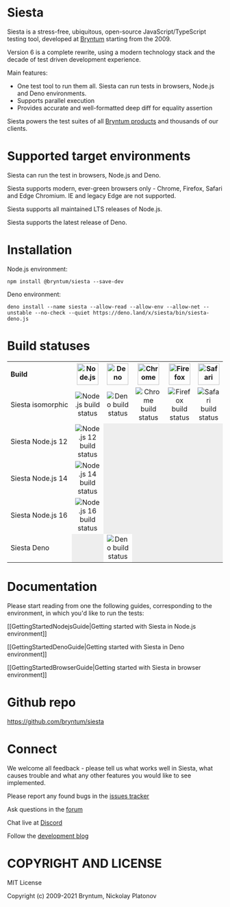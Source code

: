 [//]: # (The canonical source of this file is '/resources/docs_src/README.md')
[//]: # (That file is copied to the /README.md during `scripts/build_docs.sh` command)
[//]: # (Do not edit the /README.md directly)

Siesta
======

Siesta is a stress-free, ubiquitous, open-source JavaScript/TypeScript testing tool, 
developed at [Bryntum](https://www.bryntum.com/) starting from the 2009.

Version 6 is a complete rewrite, using a modern technology stack and the decade of test driven development experience.

Main features:

- One test tool to run them all. Siesta can run tests in browsers, Node.js and Deno environments.
- Supports parallel execution
- Provides accurate and well-formatted deep diff for equality assertion

Siesta powers the test suites of all [Bryntum products](https://www.bryntum.com) and thousands of our clients. 


Supported target environments
=============================

Siesta can run the test in browsers, Node.js and Deno. 

Siesta supports modern, ever-green browsers only - Chrome, Firefox, Safari and Edge Chromium. IE and legacy Edge are not supported.

Siesta supports all maintained LTS releases of Node.js. 

Siesta supports the latest release of Deno.


Installation
=============

Node.js environment:
```shell
npm install @bryntum/siesta --save-dev
```

Deno environment:
```shell
deno install --name siesta --allow-read --allow-env --allow-net --unstable --no-check --quiet https://deno.land/x/siesta/bin/siesta-deno.js
```

Build statuses
==============

<table>
<tr>
    <th align="left">Build</th>
    <th><img width="50" src="https://bryntum.com/site-images/nodejs.png" alt="Node.js"/></th>
    <th><img width="50" src="https://bryntum.com/site-images/deno.png" alt="Deno"/></th>
    <th><img width="50" src="https://bryntum.com/temp/browserlogos/chrome_256x256.png" alt="Chrome"/></th>
    <th><img width="50" src="https://bryntum.com/temp/browserlogos/firefox_256x256.png" alt="Firefox"/></th>
    <th><img width="50" src="https://bryntum.com/temp/browserlogos/safari_256x256.png" alt="Safari"/></th>
</tr>
<tr>
    <td nowrap style="white-space: nowrap">Siesta isomorphic</td>
    <td style="text-align:center"><img alt="Node.js build status" src="http://teamcity.bryntum.com/app/rest/builds/buildType:(id:Siesta6_Siesta6isomorphicTargetNodeJs)/statusIcon.svg"/></td>
    <td style="text-align:center"><img alt="Deno build status" src="http://teamcity.bryntum.com/app/rest/builds/buildType:(id:Siesta6_Siesta6isomorphicTargetDeno)/statusIcon.svg"/></td>
    <td style="text-align:center"><img alt="Chrome build status" src="http://teamcity.bryntum.com/app/rest/builds/buildType:(id:Siesta6_Isomorphic_Siesta6isomorphicTargetChrome)/statusIcon.svg"/></td>
    <td style="text-align:center"><img alt="Firefox build status" src="http://teamcity.bryntum.com/app/rest/builds/buildType:(id:Siesta6_Isomorphic_Siesta6isomorphicTargetFirefox)/statusIcon.svg"/></td>
    <td style="text-align:center"><img alt="Safari build status" src="http://teamcity.bryntum.com/app/rest/builds/buildType:(id:Siesta6_Isomorphic_Siesta6isomorphicTargetSafari)/statusIcon.svg"/></td>
</tr>
<tr>
    <td nowrap style="white-space: nowrap">Siesta Node.js 12</td>
    <td style="text-align:center"><img alt="Node.js 12 build status" src="http://teamcity.bryntum.com/app/rest/builds/buildType:(id:Siesta6_Siesta6NodeJsSpecificTargetNodeJs)/statusIcon.svg"/></td>
    <td style="background-color: #eee"></td>
    <td style="background-color: #eee"></td>
    <td style="background-color: #eee"></td>
    <td style="background-color: #eee"></td>
</tr>
<tr>
    <td nowrap style="white-space: nowrap">Siesta Node.js 14</td>
    <td style="text-align:center"><img alt="Node.js 14 build status" src="http://teamcity.bryntum.com/app/rest/builds/buildType:(id:Siesta6_NodeJsSpecific_Siesta6NodeJsSpecificTargetNodeJs14)/statusIcon.svg"/></td>
    <td style="background-color: #eee"></td>
    <td style="background-color: #eee"></td>
    <td style="background-color: #eee"></td>
    <td style="background-color: #eee"></td>
</tr>
<tr>
    <td nowrap style="white-space: nowrap">Siesta Node.js 16</td>
    <td style="text-align:center"><img alt="Node.js 16 build status" src="http://teamcity.bryntum.com/app/rest/builds/buildType:(id:Siesta6_NodeJsSpecific_Siesta6NodeJsSpecificTargetNodeJs16)/statusIcon.svg"/></td>
    <td style="background-color: #eee"></td>
    <td style="background-color: #eee"></td>
    <td style="background-color: #eee"></td>
    <td style="background-color: #eee"></td>
</tr>
<tr>
    <td nowrap style="white-space: nowrap">Siesta Deno</td>
    <td style="background-color: #eee"></td>
    <td style="text-align:center"><img alt="Deno build status" src="http://teamcity.bryntum.com/app/rest/builds/buildType:(id:Siesta6_Siesta6DenoSpecificTargetDeno)/statusIcon.svg"/></td>
    <td style="background-color: #eee"></td>
    <td style="background-color: #eee"></td>
    <td style="background-color: #eee"></td>
</tr>
</table>


Documentation
=============

Please start reading from one the following guides, corresponding to the environment, in which you'd like to run the tests:

[[GettingStartedNodejsGuide|Getting started with Siesta in Node.js environment]]

[[GettingStartedDenoGuide|Getting started with Siesta in Deno environment]]

[[GettingStartedBrowserGuide|Getting started with Siesta in browser environment]]


Github repo
===========

https://github.com/bryntum/siesta


Connect
=======

We welcome all feedback - please tell us what works well in Siesta, what causes trouble and what any other features you would like to see implemented.

Please report any found bugs in the [issues tracker](https://github.com/bryntum/siesta/issues)

Ask questions in the [forum](https://bryntum.com/forum/viewforum.php?f=20)

Chat live at [Discord](https://discord.gg/6mwJZGnwbq)

Follow the [development blog](https://www.bryntum.com/blog/)


COPYRIGHT AND LICENSE
=================

MIT License

Copyright (c) 2009-2021 Bryntum, Nickolay Platonov
